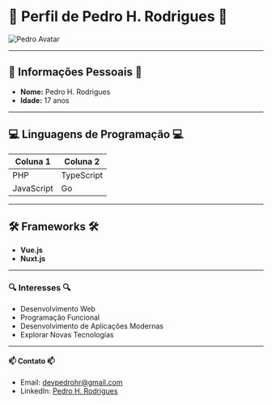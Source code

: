 # 🌟 **Perfil de Pedro H. Rodrigues** 🌟

![Pedro Avatar](link_para_sua_imagem)

---

## 🚀 Informações Pessoais 🚀
- **Nome:** Pedro H. Rodrigues
- **Idade:** 17 anos

---

## 💻 Linguagens de Programação 💻

| Coluna 1 | Coluna 2 |
| -------- | -------- |
| PHP      | TypeScript |
| JavaScript | Go      |

---

## 🛠️ Frameworks 🛠️
- **Vue.js**
- **Nuxt.js**

---

### 🔍 Interesses 🔍
- Desenvolvimento Web
- Programação Funcional
- Desenvolvimento de Aplicações Modernas
- Explorar Novas Tecnologias

---

#### 📫 Contato 📫
- Email: devpedrohr@gmail.com
- LinkedIn: [Pedro H. Rodrigues](link_para_o_perfil_do_LinkedIn)
